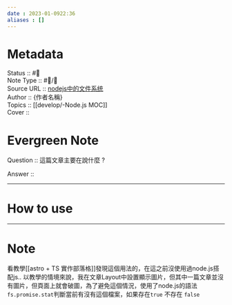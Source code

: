 ```yaml
---
date : 2023-01-0922:36
aliases : []
---
```

# Metadata
Status :: #🌱 <br>
Note Type :: #📨/📝 <br>
Source URL :: [nodejs中的文件系统](https://www.cnblogs.com/flydean/p/14290004.html#fsstat%E6%96%87%E4%BB%B6%E7%8A%B6%E6%80%81%E4%BF%A1%E6%81%AF)<br>
Author :: {作者名稱} <br>
Topics :: [[develop/-Node.js MOC]]<br>
Cover ::

# Evergreen Note

Question :: 這篇文章主要在說什麼 ?

Answer ::

---

# How to use

---

# Note

看教學[[astro + TS 實作部落格]]發現這個用法的，在這之前沒使用過node.js搭配js..
以教學的情境來說，我在文章Layout中設置顯示圖片，但其中一篇文章並沒有圖片，但頁面上就會破圖，為了避免這個情況，使用了node.js的語法`fs.promise.stat`判斷當前有沒有這個檔案，如果存在`true` 不存在 `false`

